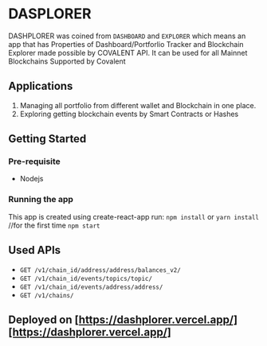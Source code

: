 # DASPLORER
DASHPLORER was coined from `DASHBOARD` and `EXPLORER` which means an app that has Properties of Dashboard/Portforlio Tracker and Blockchain Explorer made possible by COVALENT API. It can be used for all Mainnet Blockchains Supported by Covalent

## Applications
1. Managing all portfolio from different wallet and Blockchain in one place.
2. Exploring getting blockchain events by Smart Contracts or Hashes

## Getting Started

### Pre-requisite
- Nodejs

### Running the app

This app is created using create-react-app
run:
`npm install` or `yarn install` //for the first time
`npm start`

## Used APIs
- `GET /v1/chain_id/address/address/balances_v2/`
- `GET /v1/chain_id/events/topics/topic/`
- `GET /v1/chain_id/events/address/address/`
- `GET /v1/chains/`

## Deployed on [https://dashplorer.vercel.app/][https://dashplorer.vercel.app/]